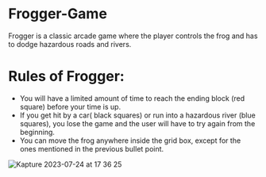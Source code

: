 # Frogger-Game

Frogger is a classic arcade game where the player controls the frog and has to dodge hazardous roads and rivers.


# Rules of Frogger:
- You will have a limited amount of time to reach the ending block (red square) before your time is up.
- If you get hit by a car( black squares) or run into a hazardous river (blue squares), you lose the game and the user will have to try again from the beginning.
- You can move the frog anywhere inside the grid box, except for the ones mentioned in the previous bullet point.

![Kapture 2023-07-24 at 17 36 25](https://github.com/Mosmoove/Frogger-Game/assets/115383064/3512f26f-c094-4f10-a841-3cfea0b850e6)
